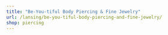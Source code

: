 ```yaml
---
title: "Be-You-tiful Body Piercing & Fine Jewelry"
url: /lansing/be-you-tiful-body-piercing-and-fine-jewelry/
shop: piercing
---
```

